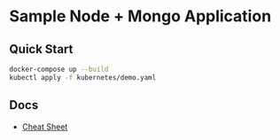 # Sample Node + Mongo Application

## Quick Start

```bash
docker-compose up --build
kubectl apply -f kubernetes/demo.yaml
```

## Docs

* [Cheat Sheet](docs/cheatsheet)

